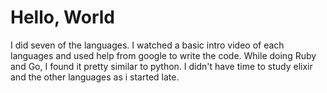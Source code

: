 # Hello, World

I did seven of the languages. I watched a basic intro video of each languages and used help from google to write the code. While doing Ruby and Go, I found it pretty similar to python. I didn't have time to study elixir and the other languages as i started late. 
